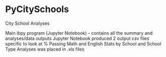 # PyCitySchools
City School Analyses

Main ibpy program (Jupyter Notebook) - contains all the summary and analyses/data outputs
Jupyter Notebook produced 2 output csv files specific to look at % Passing Math and English Stats by School and School Type
Analyses was placed in .xls files
